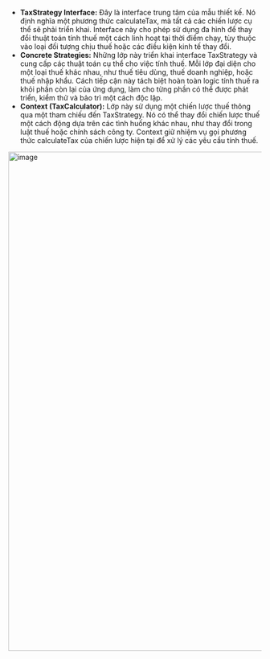 - **TaxStrategy Interface:** Đây là interface trung tâm của mẫu thiết kế. Nó định nghĩa một phương thức calculateTax, mà tất cả các chiến lược cụ thể sẽ phải triển khai. Interface này cho phép sử dụng đa hình để thay đổi thuật toán tính thuế một cách linh hoạt tại thời điểm chạy, tùy thuộc vào loại đối tượng chịu thuế hoặc các điều kiện kinh tế thay đổi.
- **Concrete Strategies:** Những lớp này triển khai interface TaxStrategy và cung cấp các thuật toán cụ thể cho việc tính thuế. Mỗi lớp đại diện cho một loại thuế khác nhau, như thuế tiêu dùng, thuế doanh nghiệp, hoặc thuế nhập khẩu. Cách tiếp cận này tách biệt hoàn toàn logic tính thuế ra khỏi phần còn lại của ứng dụng, làm cho từng phần có thể được phát triển, kiểm thử và bảo trì một cách độc lập.
- **Context (TaxCalculator):** Lớp này sử dụng một chiến lược thuế thông qua một tham chiếu đến TaxStrategy. Nó có thể thay đổi chiến lược thuế một cách động dựa trên các tình huống khác nhau, như thay đổi trong luật thuế hoặc chính sách công ty. Context giữ nhiệm vụ gọi phương thức calculateTax của chiến lược hiện tại để xử lý các yêu cầu tính thuế.

<img width="994" alt="image" src="https://github.com/git-thaitech/design-patterns/assets/72333463/d4f3815f-fd2e-4785-99d1-d714fd877bb9">

